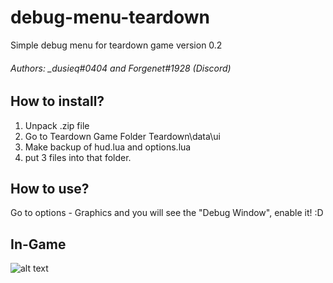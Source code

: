 # debug-menu-teardown
Simple debug menu for teardown game version 0.2


###### Authors: _dusieq#0404 and Forgenet#1928 (Discord)


## How to install?

1. Unpack .zip file
2. Go to Teardown Game Folder Teardown\data\ui
3. Make backup of hud.lua and options.lua
4. put 3 files into that folder.

## How to use?

Go to options - Graphics and you will see the "Debug Window", enable it! :D

## In-Game 
![alt text](https://i.imgur.com/hjutGHf.png)

